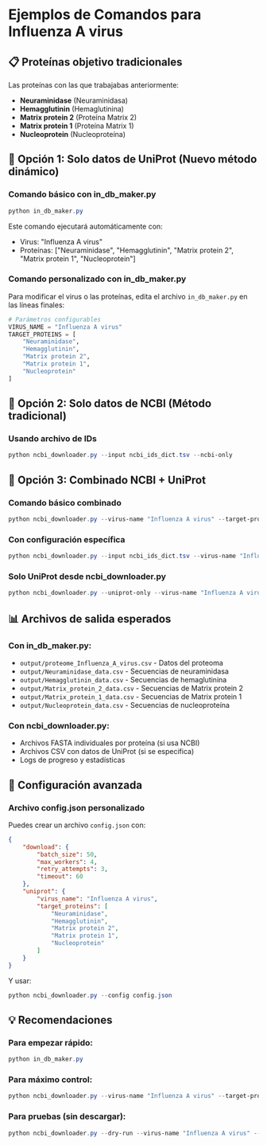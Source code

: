 # Ejemplos de Comandos para Influenza A virus

## 📋 Proteínas objetivo tradicionales
Las proteínas con las que trabajabas anteriormente:
- **Neuraminidase** (Neuraminidasa)
- **Hemagglutinin** (Hemaglutinina) 
- **Matrix protein 2** (Proteína Matrix 2)
- **Matrix protein 1** (Proteína Matrix 1)
- **Nucleoprotein** (Nucleoproteína)

## 🚀 Opción 1: Solo datos de UniProt (Nuevo método dinámico)

### Comando básico con in_db_maker.py
```powershell
python in_db_maker.py
```

Este comando ejecutará automáticamente con:
- Virus: "Influenza A virus"
- Proteínas: ["Neuraminidase", "Hemagglutinin", "Matrix protein 2", "Matrix protein 1", "Nucleoprotein"]

### Comando personalizado con in_db_maker.py
Para modificar el virus o las proteínas, edita el archivo `in_db_maker.py` en las líneas finales:

```python
# Parámetros configurables
VIRUS_NAME = "Influenza A virus"
TARGET_PROTEINS = [
    "Neuraminidase", 
    "Hemagglutinin", 
    "Matrix protein 2", 
    "Matrix protein 1", 
    "Nucleoprotein"
]
```

## 🚀 Opción 2: Solo datos de NCBI (Método tradicional)

### Usando archivo de IDs
```powershell
python ncbi_downloader.py --input ncbi_ids_dict.tsv --ncbi-only
```

## 🚀 Opción 3: Combinado NCBI + UniProt

### Comando básico combinado
```powershell
python ncbi_downloader.py --virus-name "Influenza A virus" --target-proteins Neuraminidase Hemagglutinin "Matrix protein 2" "Matrix protein 1" Nucleoprotein
```

### Con configuración específica
```powershell
python ncbi_downloader.py --input ncbi_ids_dict.tsv --virus-name "Influenza A virus" --target-proteins Neuraminidase Hemagglutinin "Matrix protein 2" "Matrix protein 1" Nucleoprotein --batch-size 50 --workers 4
```

### Solo UniProt desde ncbi_downloader.py
```powershell
python ncbi_downloader.py --uniprot-only --virus-name "Influenza A virus" --target-proteins Neuraminidase Hemagglutinin "Matrix protein 2" "Matrix protein 1" Nucleoprotein
```

## 📊 Archivos de salida esperados

### Con in_db_maker.py:
- `output/proteome_Influenza_A_virus.csv` - Datos del proteoma
- `output/Neuraminidase_data.csv` - Secuencias de neuraminidasa
- `output/Hemagglutinin_data.csv` - Secuencias de hemaglutinina
- `output/Matrix_protein_2_data.csv` - Secuencias de Matrix protein 2
- `output/Matrix_protein_1_data.csv` - Secuencias de Matrix protein 1
- `output/Nucleoprotein_data.csv` - Secuencias de nucleoproteína

### Con ncbi_downloader.py:
- Archivos FASTA individuales por proteína (si usa NCBI)
- Archivos CSV con datos de UniProt (si se especifica)
- Logs de progreso y estadísticas

## 🔧 Configuración avanzada

### Archivo config.json personalizado
Puedes crear un archivo `config.json` con:
```json
{
    "download": {
        "batch_size": 50,
        "max_workers": 4,
        "retry_attempts": 3,
        "timeout": 60
    },
    "uniprot": {
        "virus_name": "Influenza A virus",
        "target_proteins": [
            "Neuraminidase",
            "Hemagglutinin", 
            "Matrix protein 2",
            "Matrix protein 1",
            "Nucleoprotein"
        ]
    }
}
```

Y usar:
```powershell
python ncbi_downloader.py --config config.json
```

## 💡 Recomendaciones

### Para empezar rápido:
```powershell
python in_db_maker.py
```

### Para máximo control:
```powershell
python ncbi_downloader.py --virus-name "Influenza A virus" --target-proteins Neuraminidase Hemagglutinin "Matrix protein 2" "Matrix protein 1" Nucleoprotein --batch-size 100 --workers 6
```

### Para pruebas (sin descargar):
```powershell
python ncbi_downloader.py --dry-run --virus-name "Influenza A virus" --target-proteins Neuraminidase
```
